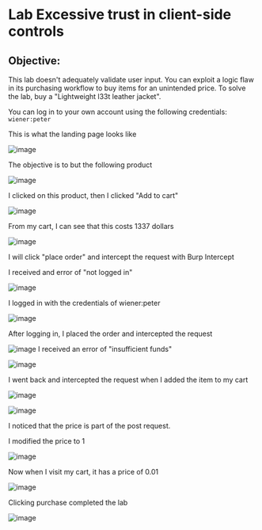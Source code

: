 # Lab Excessive trust in client-side controls

## Objective:
This lab doesn't adequately validate user input. You can exploit a logic flaw in its purchasing workflow to buy items for an unintended price. To solve the lab, buy a "Lightweight l33t leather jacket".

You can log in to your own account using the following credentials: `wiener:peter`

This is what the landing page looks like 

![image](https://user-images.githubusercontent.com/90155329/135768457-5308af34-d9f7-430f-ad04-5a56c9bc6f67.png)

The objective is to but the following product

![image](https://user-images.githubusercontent.com/90155329/135768460-ae4f44b3-917f-4251-9c08-443d486484f3.png)

I clicked on this product, then I clicked "Add to cart"

![image](https://user-images.githubusercontent.com/90155329/135768469-e08eb356-224c-4201-a5a7-e02b20568996.png)

From my cart, I can see that this costs 1337 dollars

![image](https://user-images.githubusercontent.com/90155329/135768479-2df8a0b1-cd68-4fc6-83d5-5a864ea19a88.png)

I will click "place order" and intercept the request with  Burp Intercept 

I received and error of "not logged in"

![image](https://user-images.githubusercontent.com/90155329/135768485-b634d144-e4f2-42a4-8cd3-be5c00ab1c5f.png)

I logged in with the credentials of wiener:peter 

![image](https://user-images.githubusercontent.com/90155329/135768488-81584af1-7efd-4e7f-9540-4233c742344b.png)

After logging in, I placed the order and intercepted the request 

![image](https://user-images.githubusercontent.com/90155329/135768500-569002e8-0aa6-4352-8fb6-be8127b42b8d.png)
I received an error of "insufficient funds"

![image](https://user-images.githubusercontent.com/90155329/135768504-4ef62eef-b106-499d-8594-b9ef98921851.png)

I went back and intercepted the request when I added the item to my cart

![image](https://user-images.githubusercontent.com/90155329/135768517-84363f4c-851e-4a5a-bc7f-8d014304a9ab.png)

![image](https://user-images.githubusercontent.com/90155329/135768522-68a2a034-f8d1-459f-893c-358c618cbd97.png)

I noticed that the price is part of the post request. 

I modified the price to 1

![image](https://user-images.githubusercontent.com/90155329/135768535-5d1e19da-f682-4663-b67c-00daa7e54d55.png)

Now when I visit my cart, it has a price of 0.01

![image](https://user-images.githubusercontent.com/90155329/135768543-56f802a1-579a-4031-a433-74f1fedbe2e2.png)

Clicking purchase completed the lab 

![image](https://user-images.githubusercontent.com/90155329/135768548-417be5b5-e7db-4bb4-9f78-0147cd88abc4.png)
